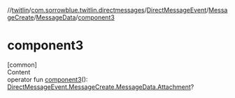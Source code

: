 //[twitlin](../../../../index.md)/[com.sorrowblue.twitlin.directmessages](../../../index.md)/[DirectMessageEvent](../../index.md)/[MessageCreate](../index.md)/[MessageData](index.md)/[component3](component3.md)



# component3  
[common]  
Content  
operator fun [component3](component3.md)(): [DirectMessageEvent.MessageCreate.MessageData.Attachment](-attachment/index.md)?  



